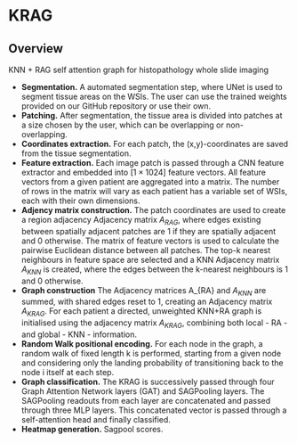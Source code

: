 # KRAG

## Overview 
KNN + RAG self attention graph for histopathology whole slide imaging

- **Segmentation.** A automated segmentation step, where UNet is used to segment tissue areas on the WSIs. The user can use the trained weights provided on our GitHub repository or use their own.
- **Patching.** After segmentation, the tissue area is divided into patches at a size chosen by the user, which can be overlapping or non-overlapping.
- **Coordinates extraction.** For each patch, the (x,y)-coordinates are saved from the tissue segmentation.
- **Feature extraction.** Each image patch is passed through a CNN feature extractor and embedded into $[1 \times 1024]$ feature vectors. All feature vectors from a given patient are aggregated into a matrix. The number of rows in the matrix will vary as each patient has a variable set of WSIs, each with their own dimensions.
- **Adjency matrix construction.** The patch coordinates are used to create a region adjacency Adjacency matrix $A_{RAG}$, where edges existing between spatially adjacent patches are 1 if they are spatially adjacent and 0 otherwise. The matrix of feature vectors is used to calculate the pairwise Euclidean distance between all patches. The top-k nearest neighbours in feature space are selected and a KNN Adjacency matrix $A_{KNN}$ is created, where the edges between the k-nearest neighbours is 1 and 0 otherwise.
- **Graph construction** The Adjacency matrices A_{RA} and $A_{KNN}$ are summed, with shared edges reset to 1, creating an Adjacency matrix $A_{KRAG}$. For each patient a directed, unweighted KNN+RA graph is initialised using the adjacency matrix $A_{KRAG}$, combining both local - RA - and global - KNN - information.
- **Random Walk positional encoding.** For each node in the graph, a random walk of fixed length k is performed, starting from a given node and considering only the landing probability of transitioning back to the node i itself at each step.
- **Graph classification.** The KRAG is successively passed through four Graph Attention Network layers (GAT) and SAGPooling layers. The SAGPooling readouts from each layer are concatenated and passed through three MLP layers. This concatenated vector is passed through a self-attention head and finally classified.
- **Heatmap generation.** Sagpool scores.
